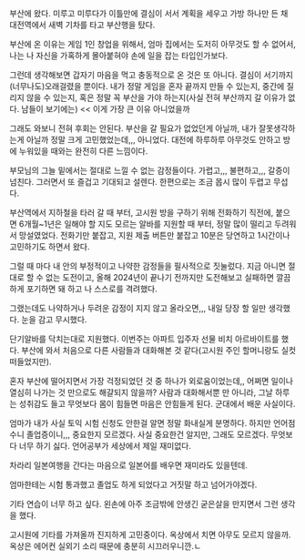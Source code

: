 ﻿부산에 왔다. 미루고 미루다가 이틀만에 결심이 서서 계획을 세우고 가방 하나만 든 채 대전역에서 새벽 기차를 타고 부산행을 탔다.

부산에 온 이유는 게임 1인 창업을 위해서, 엄마 집에서는 도저히 아무것도 할 수 없어서, 나는 나 자신을 가혹하게 몰아붙혀야
손에 일을 잡는 타입인가보다.

그런데 생각해보면 갑자기 마음을 먹고 충동적으로 온 것은 또 아니다. 결심이 서기까지 (너무나도)오래걸렸을 뿐이다.
내가 정말 게임을 혼자 끝까지 만들 수 있는지, 중간에 질리지 않을 수 있는지,
혹은 정말 꼭 부산을 가야 하는지(사실 전혀 부산까지 갈 이유가 없다. 남들이 보기에는) << 이게 가장 큰 이유 아니었을까

그래도 와보니 전혀 후회는 안된다. 부산을 갈 필요가 없었던게 아닐까, 내가 잘못생각하는게 아닐까 정말 크게 고민했었는데,,,
아니었다. 대전에 하루하루 아무것도 안하고 방에 누워있을 때와는 완전히 다른 느낌이다.

부모님의 그늘 밑에서는 절대로 느낄 수 없는 감정들이다. 가렵고,,, 불편하고,,, 갈증이 넘친다.
그러면서 또 즐겁고 기대되고 설렌다. 한편으로는 조금 몹시 많이 두렵고 무섭다.

부산역에서 지하철을 타러 갈 때 부터, 고시원 방을 구하기 위해 전화하기 직전에, 붙으면 6개월~1년은 일해야 할 지도 모르는
알바를 지원할 때 부터,
정말 많이 떨리고 두려워서 망설였었다. 전화기만 붙잡고, 지원 제출 버튼만 붙잡고 10분은 당연하고 1시간이나 고민하기도 하면서 왔다.

그럴 때 마다 내 안의 부정적이고 나약한 감정들을 필사적으로 짓눌렀다. 지금 아니면 절대로 할 수 없는 도전이고,
올해 2024년이 끝나기 전까지만 도전해보고 실패하면 깔끔하게 포기하면 돼 하고 나 스스로를 격려했다.

그랬는데도 나약하거나 두려운 감정이 지지 않고 올라오면,,, 내일 당장 할 일만 생각했다. 눈을 감고 무시했다.



단기알바를 닥치는대로 지원했다. 이번주는 아파트 입주자 선물 비치 아르바이트를 했다. 부산에 와서 처음으로 다른 사람들과
대화해본 것 같다(고시원 주인 할머니랑도 실컷 떠들었지만).

혼자 부산에 떨어지면서 가장 걱정되었던 것 중 하나가 외로움이었는데,, 어쩌면 일이나 열심히 나가는 것 만으로도 해걀되지 않을까?
사람과 대화해서뿐 만 아니라, 그날 하루는 성취감도 들고 무엇보다 몸이 힘들면 마음은 안힘들게 된다. 군대에서 배운 사실이다.



엄마가 내가 사실 토익 시험 신청도 안한걸 알면 정말 화내실게 분명하다. 하지만 언어점수니 졸업증이니,,, 중요한지 모르겠다.
사실 중요한건 알지만, 그래도 모르겠다. 무엇보다 너무 하기 싫다. 언어공부가 세상에서 제일 재미없다.

차라리 일본여행을 간다는 마음으로 일본어를 배우면 재미라도 있을텐데.

엄마한테는 시험 통과했고 졸업도 하게 되었다고 거짓말 하고 넘어가야겠다.



기타 연습이 너무 하고 싶다. 왼손에 아주 조금밖에 안생긴 굳은살을 만지면서 그런 생각을 했다.

고시원에 기타를 가져올까 진지하게 고민중이다. 옥상에서 치면 아무도 모르지 않을까. 옥상은 에어컨 실외기 소리 때문에 충분히 시끄러우니깐.ㄴ

